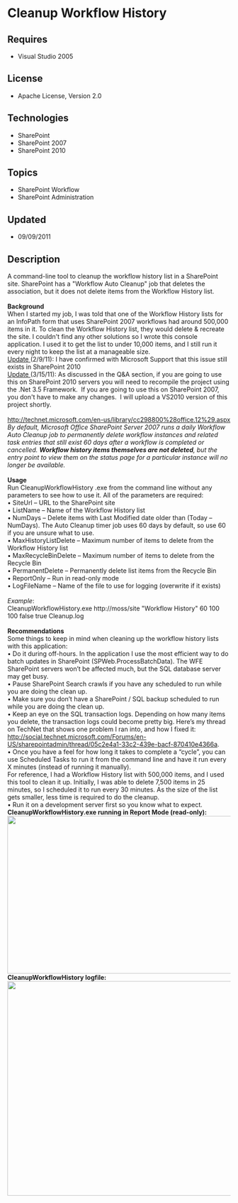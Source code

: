 # Cleanup Workflow History
## Requires
- Visual Studio 2005
## License
- Apache License, Version 2.0
## Technologies
- SharePoint
- SharePoint 2007
- SharePoint 2010
## Topics
- SharePoint Workflow
- SharePoint Administration
## Updated
- 09/09/2011
## Description

<div class="wikidoc">A command-line tool to cleanup the workflow history list in a SharePoint site. SharePoint has a &quot;Workflow Auto Cleanup&quot; job that deletes the association, but it does not delete items from the Workflow History list.
<br>
<br>
<strong>Background</strong><br>
When I started my job, I was told that one of the Workflow History lists for an InfoPath form that uses SharePoint 2007 workflows had around 500,000 items in it. To clean the Workflow History list, they would delete &amp; recreate the site. I couldn't find
 any other solutions so I wrote this console application. I used it to get the list to under 10,000 items, and I still run it every night to keep the list at a manageable size.</div>
<div class="wikidoc"></div>
<div class="wikidoc"><span style="text-decoration:underline">Update </span>(2/9/11): I have confirmed with Microsoft Support that this issue still exists in SharePoint 2010</div>
<div class="wikidoc"><span style="text-decoration:underline">Update </span>(3/15/11): As discussed in the Q&amp;A section, if you are going to use this on SharePoint 2010 servers you will need to recompile the project using the .Net 3.5 Framework.&nbsp; If
 you are going to use this on SharePoint 2007, you don't have to make any changes.&nbsp; I will upload a VS2010 version of this project shortly.</div>
<div class="wikidoc"><br>
<a class="externalLink" href="http://technet.microsoft.com/en-us/library/cc298800%28office.12%29.aspx">http://technet.microsoft.com/en-us/library/cc298800%28office.12%29.aspx</a><br>
<em>By default, Microsoft Office SharePoint Server 2007 runs a daily Workflow Auto Cleanup job to permanently delete workflow instances and related task entries that still exist 60 days after a workflow is completed or cancelled.
<strong>Workflow history items themselves are not deleted</strong>, but the entry point to view them on the status page for a particular instance will no longer be available.</em><br>
<br>
<strong>Usage</strong><br>
Run CleanupWorkflowHistory .exe from the command line without any parameters to see how to use it. All of the parameters are required:<br>
&bull; SiteUrl &ndash; URL to the SharePoint site<br>
&bull; ListName &ndash; Name of the Workflow History list<br>
&bull; NumDays &ndash; Delete items with Last Modified date older than (Today &ndash; NumDays). The Auto Cleanup timer job uses 60 days by default, so use 60 if you are unsure what to use.<br>
&bull; MaxHistoryListDelete &ndash; Maximum number of items to delete from the Workflow History list<br>
&bull; MaxRecycleBinDelete &ndash; Maximum number of items to delete from the Recycle Bin<br>
&bull; PermanentDelete &ndash; Permanently delete list items from the Recycle Bin</div>
<div class="wikidoc">&bull; ReportOnly &ndash; Run in read-only mode<br>
&bull; LogFileName &ndash; Name of the file to use for logging (overwrite if it exists)<br>
<br>
<em>Example</em>:<br>
CleanupWorkflowHistory.exe http://moss/site &quot;Workflow History&quot; 60 100 100 false true Cleanup.log<br>
<br>
<strong>Recommendations</strong><br>
Some things to keep in mind when cleaning up the workflow history lists with this application:<br>
&bull; Do it during off-hours. In the application I use the most efficient way to do batch updates in SharePoint (SPWeb.ProcessBatchData). The WFE SharePoint servers won&rsquo;t be affected much, but the SQL database server may get busy.<br>
&bull; Pause SharePoint Search crawls if you have any scheduled to run while you are doing the clean up.<br>
&bull; Make sure you don&rsquo;t have a SharePoint / SQL backup scheduled to run while you are doing the clean up.<br>
&bull; Keep an eye on the SQL transaction logs. Depending on how many items you delete, the transaction logs could become pretty big. Here&rsquo;s my thread on TechNet that shows one problem I ran into, and how I fixed it:
<a class="externalLink" href="http://social.technet.microsoft.com/Forums/en-US/sharepointadmin/thread/05c2e4a1-33c2-439e-bacf-870410e4366a">
http://social.technet.microsoft.com/Forums/en-US/sharepointadmin/thread/05c2e4a1-33c2-439e-bacf-870410e4366a</a>.<br>
&bull; Once you have a feel for how long it takes to complete a &ldquo;cycle&rdquo;, you can use Scheduled Tasks to run it from the command line and have it run every X minutes (instead of running it manually).
<br>
For reference, I had a Workflow History list with 500,000 items, and I used this tool to clean it up. Initially, I was able to delete 7,500 items in 25 minutes, so I scheduled it to run every 30 minutes. As the size of the list gets smaller, less time is required
 to do the cleanup.<br>
&bull; Run it on a development server first so you know what to expect.</div>
<div class="wikidoc"></div>
<div class="wikidoc"></div>
<div class="wikidoc"></div>
<div class="wikidoc"><strong>CleanupWorkflowHistory.exe running in Report Mode (read-only):</strong></div>
<div class="wikidoc"><img src="http://i1.code.msdn.microsoft.com/cleanup-workflow-history-cee6e75e/image/file/18740/1/report_mode.jpg" alt="" width="668" height="355"></div>
<div class="wikidoc"></div>
<div class="wikidoc"></div>
<div class="wikidoc"></div>
<div class="wikidoc"><strong>CleanupWorkflowHistory logfile:</strong></div>
<div class="wikidoc"><img src="http://i3.code.msdn.microsoft.com/cleanup-workflow-history-cee6e75e/image/file/18741/1/cleanup_log.jpg" alt="" width="552" height="483"></div>
